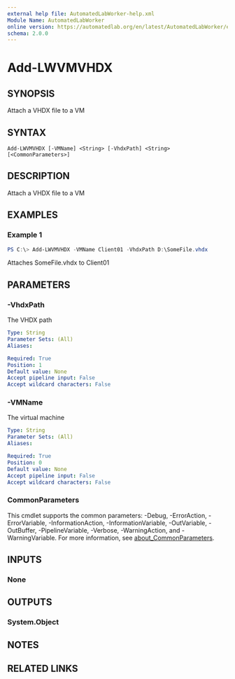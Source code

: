 ```yaml
---
external help file: AutomatedLabWorker-help.xml
Module Name: AutomatedLabWorker
online version: https://automatedlab.org/en/latest/AutomatedLabWorker/en-us/Add-LWVMVHDX
schema: 2.0.0
---
```


# Add-LWVMVHDX

## SYNOPSIS
Attach a VHDX file to a VM

## SYNTAX

```
Add-LWVMVHDX [-VMName] <String> [-VhdxPath] <String> [<CommonParameters>]
```

## DESCRIPTION
Attach a VHDX file to a VM

## EXAMPLES

### Example 1
```powershell
PS C:\> Add-LWVMVHDX -VMName Client01 -VhdxPath D:\SomeFile.vhdx
```

Attaches SomeFile.vhdx to Client01

## PARAMETERS

### -VhdxPath
The VHDX path

```yaml
Type: String
Parameter Sets: (All)
Aliases:

Required: True
Position: 1
Default value: None
Accept pipeline input: False
Accept wildcard characters: False
```

### -VMName
The virtual machine

```yaml
Type: String
Parameter Sets: (All)
Aliases:

Required: True
Position: 0
Default value: None
Accept pipeline input: False
Accept wildcard characters: False
```

### CommonParameters
This cmdlet supports the common parameters: -Debug, -ErrorAction, -ErrorVariable, -InformationAction, -InformationVariable, -OutVariable, -OutBuffer, -PipelineVariable, -Verbose, -WarningAction, and -WarningVariable. For more information, see [about_CommonParameters](http://go.microsoft.com/fwlink/?LinkID=113216).

## INPUTS

### None
## OUTPUTS

### System.Object
## NOTES

## RELATED LINKS

